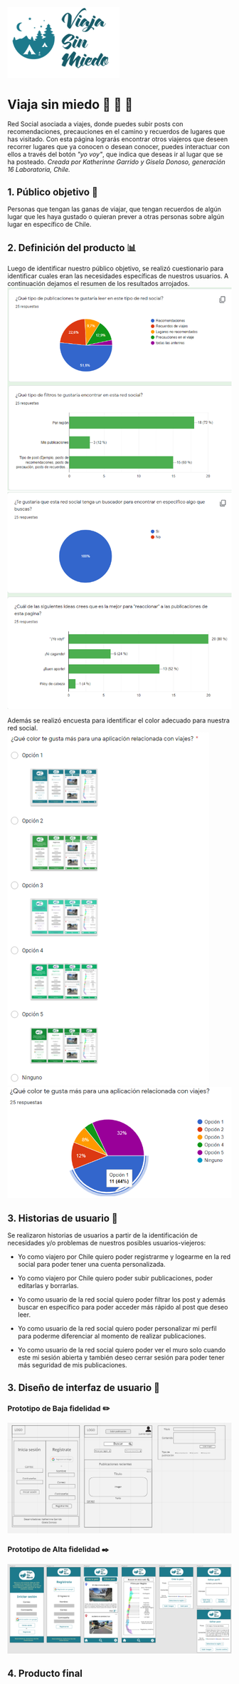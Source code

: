 <img src="./src/images/Logo.png" width= 50%>

# Viaja sin miedo :sunrise_over_mountains: :ocean: :palm_tree:

Red Social asociada a viajes, donde puedes subir posts con recomendaciones, precauciones en el camino y recuerdos de lugares que has visitado. Con esta página lograrás encontrar otros viajeros que deseen recorrer lugares que ya conocen o desean conocer, puedes interactuar con ellos a través del botón _"yo voy"_, que indica que deseas ir al lugar que se ha posteado. _Creada por Katherinne Garrido y Gisela Donoso, generación 16 Laboratoria, Chile._

## 1. Público objetivo :bust_in_silhouette:
Personas que tengan las ganas de viajar, que tengan recuerdos de algún lugar que les haya gustado o quieran prever a otras personas sobre algún lugar en específico de Chile.

## 2.  Definición del producto :bar_chart:
Luego de identificar nuestro público objetivo, se realizó cuestionario para identificar cuales eran las necesidades específicas de nuestros usuarios. A continuación dejamos el resumen de los resultados arrojados.
<img src= "./src/imagesReadMe/1.PNG">
<img src= "./src/imagesReadMe/2.PNG">

Además se realizó encuesta para identificar el color adecuado para nuestra red social.
<img src= "./src/imagesReadMe/colorRedSocial1.PNG">
<img src= "./src/imagesReadMe/colorRedSocial2.PNG">

## 3. Historias de usuario :thought_balloon:

Se realizaron historias de usuarios a partir de la identificación de necesidades y/o problemas de nuestros posibles usuarios-viejeros:

* Yo como viajero por Chile quiero poder registrarme y logearme en la red social para poder tener una cuenta personalizada.

* Yo como viajero por Chile quiero poder subir publicaciones, poder editarlas y borrarlas.

* Yo como usuario de la red social quiero poder filtrar los post y además buscar en específico para poder acceder más rápido al post que deseo leer.

* Yo como usuario de la red social quiero poder personalizar mi perfil para poderme diferenciar al momento de realizar publicaciones.

* Yo como usuario de la red social quiero poder ver el muro solo cuando este mi sesión abierta y también deseo cerrar sesión para poder tener más seguridad de mis publicaciones.



## 3. Diseño de interfaz de usuario :round_pushpin:

### Prototipo de Baja fidelidad :pencil2:
<img src= "./src/imagesReadMe/sketch.PNG">

### Prototipo de Alta fidelidad :black_nib:
<img src= "./src/imagesReadMe/figma.PNG">

## 4. Producto final